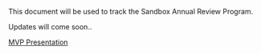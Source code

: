 This document will be used to track the Sandbox Annual Review Program. 

Updates will come soon..

[MVP Presentation](https://docs.google.com/presentation/d/1Ap2zGL7JFUCXta2Z1WWXYNMeoX_3chUeMgsaKuIn_3c/edit?usp=sharing)
